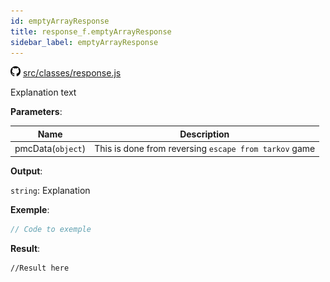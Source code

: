 ```yaml
---
id: emptyArrayResponse
title: response_f.emptyArrayResponse
sidebar_label: emptyArrayResponse
---
```

![](/img/github.png) [src/classes/response.js](https://github.com/TrustedSourceLeaks/LeakedServer/blob/master/src/classes/response.js#L16)

Explanation text

**Parameters**:

Name  |   Description 
----------- |   -----------
pmcData(`object`)  |   This is done from reversing `escape from tarkov` game


**Output**:

`string`: Explanation


**Exemple**:
```js
// Code to exemple
```

**Result**:
```
//Result here
```